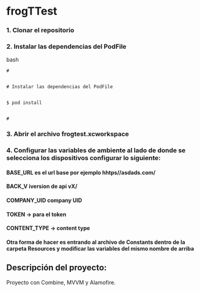 # frogTTest
### 1. Clonar el repositorio

### 2. Instalar las dependencias del PodFile

bash


    #
    
    
    # Instalar las dependencias del PodFile
    
    
    $ pod install
    
    
    #
    
    

### 3. Abrir el archivo frogtest.xcworkspace

### 4. Configurar las variables de ambiente al lado de donde se selecciona los dispositivos configurar lo siguiente:

  #### BASE_URL es el url base por ejemplo hhtps//asdads.com/
  #### BACK_V iversion de api vX/
  #### COMPANY_UID company UID 
  #### TOKEN -> para el token
  #### CONTENT_TYPE -> content type
  
  #### Otra forma de hacer es entrando al archivo de Constants dentro de la carpeta Resources y modificar las variables del mismo nombre de arriba
  
## Descripción del proyecto:

Proyecto con Combine, MVVM y Alamofire.
